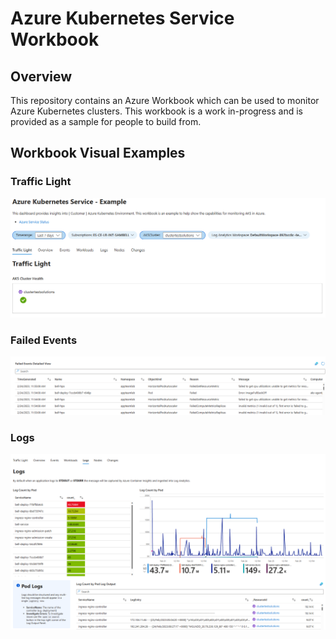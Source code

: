 # Azure Kubernetes Service Workbook

## Overview

This repository contains an Azure Workbook which can be used to monitor Azure Kubernetes clusters. This workbook is a work in-progress and is provided as a sample for people to build from.

## Workbook Visual Examples

### Traffic Light

![traffic-light](.images/trafficlight.png)
### Failed Events

![events](.images/failed-events.png)

### Logs

![logs](.images/logs.png)
